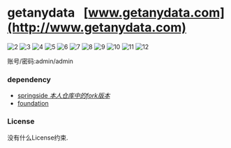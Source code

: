 # getanydata   [www.getanydata.com](http://www.getanydata.com)

![2](https://github.com/hardenCN/k8s-project-docs/raw/main/2.png)
![3](https://github.com/hardenCN/k8s-project-docs/raw/main/3.png)
![4](https://github.com/hardenCN/k8s-project-docs/raw/main/4.png)
![5](https://github.com/hardenCN/k8s-project-docs/raw/main/5.png)
![6](https://github.com/hardenCN/k8s-project-docs/raw/main/6.png)
![7](https://github.com/hardenCN/k8s-project-docs/raw/main/7.pic.jpg)
![8](https://github.com/hardenCN/k8s-project-docs/raw/main/8.pic.jpg)
![9](https://github.com/hardenCN/k8s-project-docs/raw/main/9.pic.jpg)
![10](https://github.com/hardenCN/k8s-project-docs/raw/main/10.pic.jpg)
![11](https://github.com/hardenCN/k8s-project-docs/raw/main/11.pic.jpg)
![12](https://github.com/hardenCN/k8s-project-docs/raw/main/12.pic.jpg)



账号/密码:admin/admin




### dependency
 + [springside *本人仓库中的fork版本*](https://github.com/hardenCN/springside4)
 + [foundation](http://foundation.zurb.com/docs/)


### License
  没有什么License约束.



